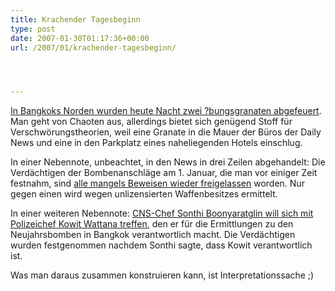 ```yaml
---
title: Krachender Tagesbeginn
type: post
date: 2007-01-30T01:17:36+00:00
url: /2007/01/krachender-tagesbeginn/




---
```

[In Bangkoks Norden wurden heute Nacht zwei ?bungsgranaten abgefeuert][1]. Man geht von Chaoten aus, allerdings bietet sich genügend Stoff für Verschwörungstheorien, weil eine Granate in die Mauer der Büros der Daily News und eine in den Parkplatz eines naheliegenden Hotels einschlug.

In einer Nebennote, unbeachtet, in den News in drei Zeilen abgehandelt: Die Verdächtigen der Bombenanschläge am 1. Januar, die man vor einiger Zeit festnahm, sind [alle mangels Beweisen wieder freigelassen][2] worden. Nur gegen einen wird wegen unlizensierten Waffenbesitzes ermittelt.

In einer weiteren Nebennote: [CNS-Chef Sonthi Boonyaratglin will sich mit Polizeichef Kowit Wattana treffen][3], den er für die Ermittlungen zu den Neujahrsbomben in Bangkok verantwortlich macht. Die Verdächtigen wurden festgenommen nachdem Sonthi sagte, dass Kowit verantwortlich ist.

Was man daraus zusammen konstruieren kann, ist Interpretationssache ;)

 [1]: http://www.nationmultimedia.com/breakingnews/read.php?newsid=30025484
 [2]: http://www.nationmultimedia.com/2007/01/27/national/national_30025248.php
 [3]: http://www.nationmultimedia.com/2007/01/30/national/national_30025470.php
